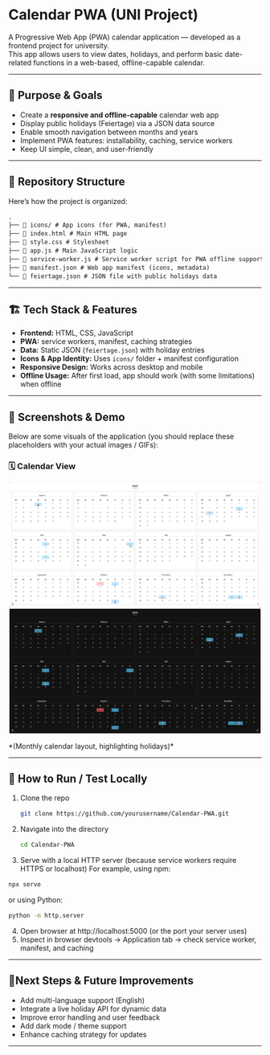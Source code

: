 # Calendar PWA (UNI Project)

A Progressive Web App (PWA) calendar application — developed as a frontend project for university.  
This app allows users to view dates, holidays, and perform basic date-related functions in a web-based, offline-capable calendar.

---

## 🎯 Purpose & Goals

- Create a **responsive and offline-capable** calendar web app  
- Display public holidays (Feiertage) via a JSON data source  
- Enable smooth navigation between months and years  
- Implement PWA features: installability, caching, service workers  
- Keep UI simple, clean, and user-friendly  

---

## 🧱 Repository Structure

Here’s how the project is organized:

```markdown
.
├── 📁 icons/ # App icons (for PWA, manifest)
├── 📄 index.html # Main HTML page
├── 📄 style.css # Stylesheet
├── 📄 app.js # Main JavaScript logic
├── 📄 service-worker.js # Service worker script for PWA offline support
├── 📄 manifest.json # Web app manifest (icons, metadata)
└── 📄 feiertage.json # JSON file with public holidays data
```

---


## 🏗 Tech Stack & Features

- **Frontend:** HTML, CSS, JavaScript  
- **PWA:** service workers, manifest, caching strategies  
- **Data:** Static JSON (`feiertage.json`) with holiday entries  
- **Icons & App Identity:** Uses `icons/` folder + manifest configuration  
- **Responsive Design:** Works across desktop and mobile  
- **Offline Usage:** After first load, app should work (with some limitations) when offline  

---

## 📸 Screenshots & Demo

Below are some visuals of the application (you should replace these placeholders with your actual images / GIFs):

### 🗓 Calendar View

<p align="center">
  <img src="icons/calender_view_light.png" alt="Calendar View Light" width="500"/>
  <img src="icons/calender_view_dark.png" alt="Calendar View Dark" width="500"/>
</p>
*(Monthly calendar layout, highlighting holidays)*

---

## 🚀 How to Run / Test Locally

1. Clone the repo
   
   ```bash
   git clone https://github.com/yourusername/Calendar-PWA.git
   ```
   
2. Navigate into the directory
   
   ```bash
   cd Calendar-PWA
   ```
   
3. Serve with a local HTTP server (because service workers require HTTPS or localhost)
For example, using npm:

  ```bash
  npx serve
  ```

  or using Python:
  
  ```bash
  python -m http.server
  ```

4. Open browser at http://localhost:5000 (or the port your server uses)
5. Inspect in browser devtools → Application tab → check service worker, manifest, and caching

---

## 🎯Next Steps & Future Improvements

- Add multi-language support (English)
- Integrate a live holiday API for dynamic data
- Improve error handling and user feedback
- Add dark mode / theme support
- Enhance caching strategy for updates

---
